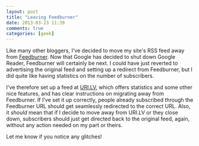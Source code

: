 ```yaml
---
layout: post
title: "Leaving Feedburner"
date: 2013-03-23 11:39
comments: true
categories: [geek]
---
```


Like many other bloggers, I've decided to move my site's RSS feed away from [Feedburner][1]. Now that Google has decided to shut down Google Reader, Feedburner will certainly be next. I could have just reverted to advertising the original feed and setting up a redirect from Feedburner, but I did quite like having statistics on the number of subscribers.

I've therefore set up a feed at [URI.LV][2], which offers statistics and some other nice features, and has clear instructions on migrating away from Feedburner. If I've set it up correctly, people already subscribed through the Feedburner URL should get seamlessly redirected to the correct URL. Also, it _should_ mean that if I decide to move away from URI.LV or they close down, subscribers should just get directed back to the original feed, again, without any action needed on my part or theirs.

Let me know if you notice any glitches!

[1]: http://feedburner.google.com/
[2]: http://uri.lv/
